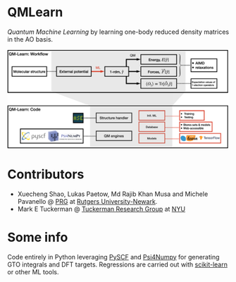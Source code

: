 # QMLearn
*Quantum Machine Learning*
by learning one-body reduced density matrices in the AO basis.

![QM-Learn code and workflow](./Docs/figure3.png)

# Contributors
 - Xuecheng Shao, Lukas Paetow, Md Rajib Khan Musa and Michele Pavanello @ [PRG](https://sites.rutgers.edu/prg/) at [Rutgers University-Newark](http://sasn.rutgers.edu).
 - Mark E Tuckerman @ [Tuckerman Research Group](https://wp.nyu.edu/tuckerman_group/) at [NYU](https://cas.nyu.edu/)

 # Some info

 Code entirely in Python leveraging [PySCF](https://pyscf.org/) and [Psi4Numpy](https://github.com/psi4/psi4numpy) for generating GTO integrals and DFT targets. Regressions are carried out with [scikit-learn](https://scikit-learn.org/stable/) or other ML tools.
